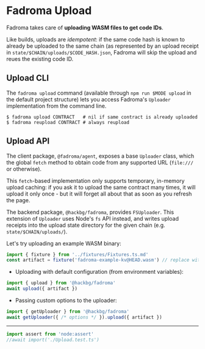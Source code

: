 # Fadroma Upload

Fadroma takes care of **uploading WASM files to get code IDs**.

Like builds, uploads are *idempotent*: if the same code hash is
known to already be uploaded to the same chain (as represented by
an upload receipt in `state/$CHAIN/uploads/$CODE_HASH.json`,
Fadroma will skip the upload and reues the existing code ID.

## Upload CLI

The `fadroma upload` command (available through `npm run $MODE upload`
in the default project structure) lets you access Fadroma's `Uploader`
implementation from the command line.

```shell
$ fadroma upload CONTRACT   # nil if same contract is already uploaded
$ fadroma reupload CONTRACT # always reupload
```

## Upload API

The client package, `@fadroma/agent`, exposes a base `Uploader` class,
which the global `fetch` method to obtain code from any supported URL
(`file:///` or otherwise).

This `fetch`-based implementation only supports temporary, in-memory
upload caching: if you ask it to upload the same contract many times,
it will upload it only once - but it will forget all about that
as soon as you refresh the page.

The backend package, `@hackbg/fadroma`, provides `FSUploader`.
This extension of `Uploader` uses Node's `fs` API instead, and
writes upload receipts into the upload state directory for the
given chain (e.g. `state/$CHAIN/uploads/`).

Let's try uploading an example WASM binary:

```typescript
import { fixture } from '../fixtures/Fixtures.ts.md'
const artifact = fixture('fadroma-example-kv@HEAD.wasm') // replace with path to your binary
```

* Uploading with default configuration (from environment variables):

```typescript
import { upload } from '@hackbg/fadroma'
await upload({ artifact })
```

* Passing custom options to the uploader:

```typescript
import { getUploader } from '@hackbg/fadroma'
await getUploader({ /* options */ }).upload({ artifact })
```

---

```typescript
import assert from 'node:assert'
//await import('./Upload.test.ts')
```

